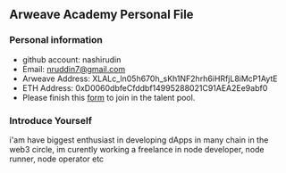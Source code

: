 ## Arweave Academy Personal File

### Personal information

- github account: nashirudin
- Email: nruddin7@gmail.com
- Arweave Address: XLALc_ln05h670h_sKh1NF2hrh6iHRfjL8iMcP1AytE
- ETH Address: 0xD0060dbfeCfddbf14995288021C91AEA2Ee9abf0
- Please finish this [form](https://docs.google.com/forms/d/e/1FAIpQLSfWA5fIIcBgmRppm3jNz5vmf9Mai_QMVil-2pO4r7YKn_Zhtw/viewform?usp=sf_link) to join in the talent pool.

### Introduce Yourself
 i'am have biggest enthusiast in developing dApps in many chain in the web3 circle, im curently working a freelance in node developer, node runner, node operator etc

